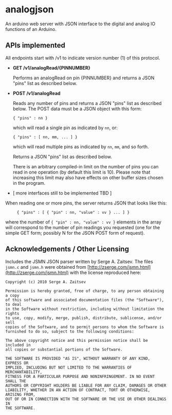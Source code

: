 # analogjson

An arduino web server with JSON interface to the digital and analog IO functions of an Arduino.

## APIs implemented

All endpoints start with /v1 to indicate version number (1) of this protocol.

* **GET /v1/analogRead/{PINNUMBER}**

    Performs an analogRead on pin {PINNUMBER} and returns a JSON "pins" list as described below.

* **POST /v1/analogRead**

    Reads any number of pins and returns a JSON "pins" list as described below. The POST data must be a JSON object with this form:

    `{ "pins" : nn }`

    which will read a single pin as indicated by `nn`, or:

    `{ "pins" : [ nn, mm, ... ] }`

    which will read multiple pins as indicated by `nn`, `mm`, and so forth.

    Returns a JSON "pins" list as described below.

    There is an arbitrary compiled-in limit on the number of pins you can read in one operation (by default this limit is 10). Please note that increasing this limit may also have effects on other buffer sizes chosen in the program.

* [ more interfaces still to be implemented TBD ]

When reading one or more pins, the server returns JSON that looks like this:

```
     { "pins" : [ { "pin" : nn, "value" : vv } ... ] }
```

where the number of `{ "pin" : nn, "value" : vv }` elements in the array will correspond to the number of pin readings you requested (one for the simple GET form; possibly N for the JSON POST form of request).

## Acknowledgements / Other Licensing

Includes the JSMN JSON parser written by Serge A. Zaitsev. The files `jsmn.c` and `jsmn.h` were obtained from [http://zserge.com/jsmn.html](http://zserge.com/jsmn.html) with the license reproduced here:

```
Copyright (c) 2010 Serge A. Zaitsev

Permission is hereby granted, free of charge, to any person obtaining a copy
of this software and associated documentation files (the "Software"), to deal
in the Software without restriction, including without limitation the rights
to use, copy, modify, merge, publish, distribute, sublicense, and/or sell
copies of the Software, and to permit persons to whom the Software is
furnished to do so, subject to the following conditions:

The above copyright notice and this permission notice shall be included in
all copies or substantial portions of the Software.

THE SOFTWARE IS PROVIDED "AS IS", WITHOUT WARRANTY OF ANY KIND, EXPRESS OR
IMPLIED, INCLUDING BUT NOT LIMITED TO THE WARRANTIES OF MERCHANTABILITY,
FITNESS FOR A PARTICULAR PURPOSE AND NONINFRINGEMENT. IN NO EVENT SHALL THE
AUTHORS OR COPYRIGHT HOLDERS BE LIABLE FOR ANY CLAIM, DAMAGES OR OTHER
LIABILITY, WHETHER IN AN ACTION OF CONTRACT, TORT OR OTHERWISE, ARISING FROM,
OUT OF OR IN CONNECTION WITH THE SOFTWARE OR THE USE OR OTHER DEALINGS IN
THE SOFTWARE.

```
